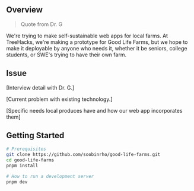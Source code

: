 <br>
<br>

## Overview

> Quote from Dr. G

We're trying to make self-sustainable web apps for local farms.
At TreeHacks, we're making a prototype for Good Life Farms, but we hope to make it deployable by anyone who needs it, whether it be seniors, college students, or SWE's trying to have their own farm.

## Issue

[Interview detail with Dr. G.]

[Current problem with existing technology.]

[Specific needs local produces have and how our web app incorporates them]

## Getting Started

```bash
# Prerequisites
git clone https://github.com/soobinrho/good-life-farms.git
cd good-life-farms
pnpm install

# How to run a development server
pnpm dev
```

<br>
